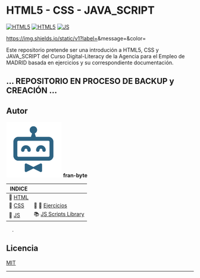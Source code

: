 # HTML5 - CSS - JAVA_SCRIPT

[![HTML5](https://img.shields.io/badge/HTML-5-lightgrey.svg?style=for-the-badge&logo=appveyor)](/documentation/html5.md)
[![HTML5](https://img.shields.io/badge/CSS-green.svg?style=for-the-badge&logo=appveyor)](documentation/css.md)
[![JS](https://img.shields.io/badge/CSS-red.svg?style=for-the-badge&logo=appveyor)](documentation/js.md)

https://img.shields.io/static/v1?label=<LABEL>&message=<MESSAGE>&color=<COLOR>

Este repositorio pretende ser una introdución a HTML5, CSS y JAVA_SCRIPT del Curso Digital-Literacy de la Agencia para el Empleo de MADRID basada en ejercicios y su correspondiente documentación.

## ... REPOSITORIO EN PROCESO DE BACKUP y CREACIÓN ...

## Autor ️
<img src="mdArchives/logo.png"/> **fran-byte**


| INDICE |  |
| ------------- | ------------- |
| 📕  [HTML](/documentation/html5.md)     |  |
| 📕  [CSS](/documentation/css.md)  | :pencil: 📐 [Ejercicios](/tests/exercices.md) |
| 📕  [JS](/documentation/js.md)  | :books: [JS Scripts Library](/scripts_library/scripts.md)  |

&nbsp; 
&nbsp; 
.


## Licencia
[MIT](https://choosealicense.com/licenses/mit/)

---
